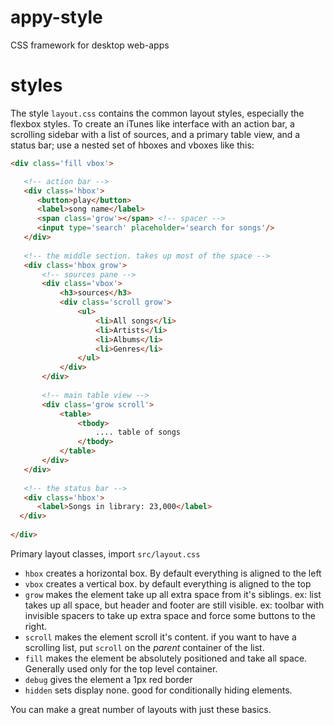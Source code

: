 # appy-style
CSS framework for desktop web-apps


# styles

The style `layout.css` contains the common layout styles, especially the flexbox styles.  To create 
an iTunes like interface with an action bar, a scrolling sidebar with a list of sources, and a primary table view,
and a status bar; use a nested set of hboxes and vboxes like this:
 
 ``` html
 <div class='fill vbox'>
 
    <!-- action bar -->
    <div class='hbox'> 
       <button>play</button>
       <label>song name</label> 
       <span class='grow'></span> <!-- spacer -->
       <input type='search' placeholder='search for songs'/>
    </div>
        
    <!-- the middle section. takes up most of the space -->
    <div class='hbox grow'> 
        <!-- sources pane -->
        <div class='vbox'>
            <h3>sources</h3>
            <div class='scroll grow'>
                <ul>
                    <li>All songs</li>
                    <li>Artists</li>
                    <li>Albums</li>
                    <li>Genres</li>
                </ul>
            </div>
        </div>
        
        <!-- main table view -->
        <div class='grow scroll'>
            <table>
                <tbody>
                    .... table of songs
                </tbody>
            </table>
        </div>
    </div>
    
    <!-- the status bar -->
    <div class='hbox'>
       <label>Songs in library: 23,000</label>
   </div>
   
</div>
```

Primary layout classes, import `src/layout.css`

* `hbox` creates a horizontal box. By default everything is aligned to the left
* `vbox` creates a vertical box. by default everything is aligned to the top
* `grow` makes the element take up all extra space from it's siblings.  ex: list takes up all space, but header and footer are still visible. ex: toolbar with invisible spacers to take up extra space and force some buttons to the right.
* `scroll` makes the element scroll it's content. if you want to have a scrolling list, put `scroll` on the *parent* container of the list.
* `fill` makes the element be absolutely positioned and take all space. Generally used only for the top level container.
* `debug` gives the element a 1px red border
* `hidden` sets display none. good for conditionally hiding elements.

You can make a great number of layouts with just these basics.

    
    
    
       
    